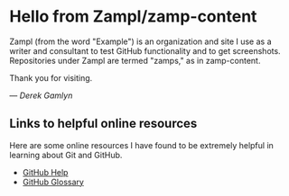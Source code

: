 # Hello from Zampl/zamp-content

Zampl (from the word "Example") is an organization and site I use as a writer and consultant to test GitHub functionality and to get screenshots. Repositories under Zampl are termed "zamps," as in zamp-content.

Thank you for visiting.

— _Derek Gamlyn_

## Links to helpful online resources

Here are some online resources I have found to be extremely helpful in learning about Git and GitHub.

- [GitHub Help](https://help.github.com/)
- [GitHub Glossary](https://help.github.com/articles/github-glossary/)
